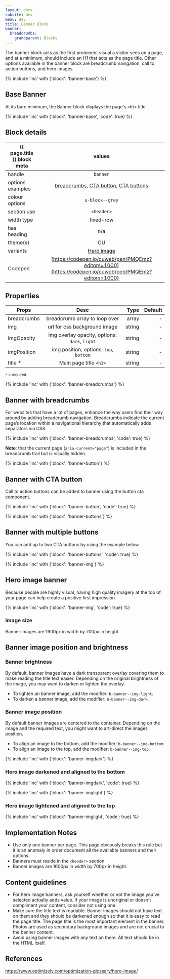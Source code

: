 ```yaml
---
layout: docs
subsite: dev
menu: dev
title: Banner Block
banner:
  breadcrumbs:
    grandparent: Blocks
---
```

The banner block acts as the first prominent visual a visitor sees on a page, and at a minimum, should include an H1 that acts as the page title. Other options available in the banner block are breadcrumb navigation, call to action buttons, and hero images.

{% include 'inc' with {'block': 'banner-base'} %}

## Base Banner

At its bare minimum, the Banner block displays the page's  `<h1>` title.

{% include 'inc' with {'block': 'banner-base', 'code': true} %}

## Block details

| {{ page.title }}  block meta   |  values
| --------------| :-------------------------------------:
| handle              | `banner` 
| options examples    | <a href="#banner-with-breadcrumbs">breadcrumbs</a>, <a href="#banner-with-cta-button">CTA button</a>, <a href="#multiple-buttons">CTA buttons</a>  
| colour options      | `u-block--grey`  
| section use         | `<header>`                  
| width type          | fixed-row                           
| has heading         | n/a
| theme(s)            | CU
| variants            | <a href="#hero-image-banner">Hero image</a>
| Codepen             | [https://codepen.io/cuweb/pen/PMQEmz?editors=1000](https://codepen.io/cuweb/pen/PMQEmz?editors=1000)

## Properties

| Props        | Desc              | Type  | Default 
| --------------| :-------------------------------------:| -------:| -:|
| breadcrumbs   | breadcrumb array to loop over          | array  | - |
| img           | url for css background image           | string  | - | 
| imgOpacity    | img overlay opacity, options: `dark`, `light` | string  | -
| imgPosition   | img position, options: `top`, `bottom`                 | string  | -
| title * | Main page title `<h1>`    | string | -

<small>`*` = required.</small>

{% include 'inc' with {'block': 'banner-breadcrumbs'} %}

## Banner with breadcrumbs

For websites that have a lot of pages, enhance the way users find their way around by adding breadcrumb navigation.
Breadcrumbs indicate the current page’s location within a navigational hierarchy that automatically adds separators via CSS.

{% include 'inc' with {'block': 'banner-breadcrumbs', 'code': true} %}

**Note**: that the current page (`aria-current="page"`) is included in the breadcrumb trail but is visually hidden.

{% include 'inc' with {'block': 'banner-button'} %}

## Banner with CTA button

Call to action buttons can be added to banner using the button cta component.

{% include 'inc' with {'block': 'banner-button', 'code': true} %}

{% include 'inc' with {'block': 'banner-buttons'} %}

## Banner with multiple buttons

You can add up to two CTA buttons by using the example below.

{% include 'inc' with {'block': 'banner-buttons', 'code': true} %}

{% include 'inc' with {'block': 'banner-img'} %}

## Hero image banner

Because people are highly visual, having high quality imagery at the top of your page can help create a positive first impression.

{% include 'inc' with {'block': 'banner-img', 'code': true} %}

### Image size

Banner images are 1600px in width by 700px in height.

## Banner image position and brightness

### Banner brightness

By default, banner images have a dark transparent overlay covering them to make reading the title text easier. Depending on the original brightness of the image, you may want to darken or lighten the overlay.

- To lighten an banner image, add the modifier: `b-banner--img-light`.
- To darken a banner image, add the modifier: `b-banner--img-dark`.

### Banner image position

By default banner images are centered to the container. Depending on the image and the required text, you might want to art-direct the images position.

- To align an image to the bottom, add the modifier: `b-banner--img-bottom`.
- To align an image to the top, add the modifier: `b-banner--img-top`.

{% include 'inc' with {'block': 'banner-imgdark'} %}

### Hero image darkened and aligned to the bottom

{% include 'inc' with {'block': 'banner-imgdark', 'code': true} %}

{% include 'inc' with {'block': 'banner-imglight'} %}

### Hero image lightened and aligned to the top

{% include 'inc' with {'block': 'banner-imglight', 'code': true} %}

## Implementation Notes

- Use only one banner per page. This page obviously breaks this rule but it is an anomaly in order document all the available banners and their options.
- Banners must reside in the `<header>` section.
- Banner images are 1600px in width by 700px in height.

## Content guidelines

- For hero image banners, ask yourself whether or not the image you’ve selected actually adds value. If your image is unoriginal or doesn't compliment your content, consider not using one.
- Make sure the title text is readable. Banner images should not have text on them and they should be darkened enough so that it is easy to read the page title. The page title is the most important element in the banner. Photos are used as secondary background images and are not crucial to the banner content.
- Avoid using banner images with any text on them. All text should be in the HTML itself.

## References

https://www.optimizely.com/optimization-glossary/hero-image/

